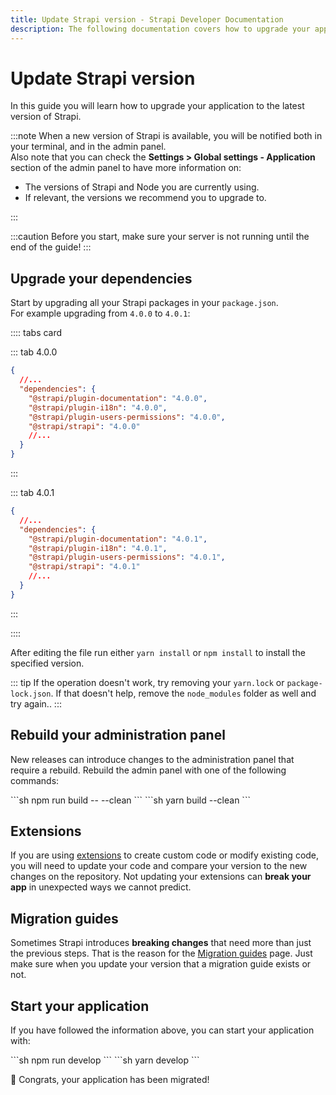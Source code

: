 ```yaml
---
title: Update Strapi version - Strapi Developer Documentation
description: The following documentation covers how to upgrade your application to the latest version of Strapi.
---
```


# Update Strapi version

In this guide you will learn how to upgrade your application to the latest version of Strapi.

:::note
When a new version of Strapi is available, you will be notified both in your terminal, and in the admin panel. <br>
Also note that you can check the **Settings > Global settings - Application** section of the admin panel to have more information on:

- The versions of Strapi and Node you are currently using.
- If relevant, the versions we recommend you to upgrade to.

:::

:::caution
Before you start, make sure your server is not running until the end of the guide!
:::

## Upgrade your dependencies

Start by upgrading all your Strapi packages in your `package.json`.<br>
For example upgrading from `4.0.0` to `4.0.1`:

:::: tabs card

::: tab 4.0.0

```json
{
  //...
  "dependencies": {
    "@strapi/plugin-documentation": "4.0.0",
    "@strapi/plugin-i18n": "4.0.0",
    "@strapi/plugin-users-permissions": "4.0.0",
    "@strapi/strapi": "4.0.0"
    //...
  }
}
```

:::

::: tab 4.0.1

```json
{
  //...
  "dependencies": {
    "@strapi/plugin-documentation": "4.0.1",
    "@strapi/plugin-i18n": "4.0.1",
    "@strapi/plugin-users-permissions": "4.0.1",
    "@strapi/strapi": "4.0.1"
    //...
  }
}
```

:::

::::

After editing the file run either `yarn install` or `npm install` to install the specified version.

::: tip
If the operation doesn't work, try removing your `yarn.lock` or `package-lock.json`. If that doesn't help, remove the `node_modules` folder as well and try again..
:::

## Rebuild your administration panel

New releases can introduce changes to the administration panel that require a rebuild.
Rebuild the admin panel with one of the following commands:

<code-group>

<code-block title="NPM">
```sh
npm run build -- --clean
```
</code-block>

<code-block title="YARN">
```sh
yarn build --clean
```
</code-block>

</code-group>

## Extensions

If you are using [extensions](/developer-docs/latest/development/plugins-extension.md) to create custom code or modify existing code, you will need to update your code and compare your version to the new changes on the repository. Not updating your extensions can **break your app** in unexpected ways we cannot predict.

## Migration guides

Sometimes Strapi introduces **breaking changes** that need more than just the previous steps.
That is the reason for the [Migration guides](/developer-docs/latest/update-migration-guides/migration-guides.md) page.
Just make sure when you update your version that a migration guide exists or not.

## Start your application

If you have followed the information above, you can start your application with:

<code-group>

<code-block title="NPM">
```sh
npm run develop
```
</code-block>

<code-block title="YARN">
```sh
yarn develop
```
</code-block>

</code-group>

🎉 Congrats, your application has been migrated!
